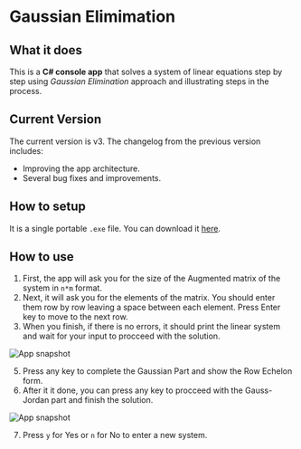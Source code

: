 # Gaussian Elimimation

## What it does

This is a **C# console app** that solves a system of linear equations step by step using *Gaussian Elimination* approach and illustrating steps in the process.

## Current Version
The current version is v3. The changelog from the previous version includes:

 - Improving the app architecture.
 - Several bug fixes and improvements.
 ## How to setup
 It is a single portable `.exe` file. You can download it [here](http://bit.ly/2tAxIkK).

## How to use

 1. First, the app will ask you for the size of the Augmented matrix of the system in `n*m` format.
 2. Next, it will ask you for the elements of the matrix. You should enter them row by row leaving a space between each element. Press Enter key to move to the next row.
 3. When you finish, if there is no errors, it should print the linear system and wait for your input to procceed with the solution.
 
 ![App snapshot](https://i.ibb.co/rcS3dGt/Screenshot-14.png)
 
 5. Press any key to complete the Gaussian Part and show the Row Echelon form.
 6. After it it done, you can press any key to procceed with the Gauss-Jordan part and finish the solution.
 
 ![App snapshot](https://i.ibb.co/ZWQCpFM/Screenshot-15.png)
 
 7. Press `y` for Yes or `n` for No to enter a new system.
